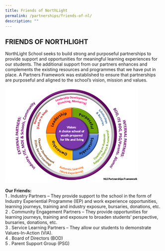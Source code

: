 ```yaml
---
title: Friends of NorthLight
permalink: /partnerships/friends-of-nl/
description: ""
---
```

## FRIENDS OF NORTHLIGHT

NorthLight School seeks to build strong and purposeful partnerships to provide support and opportunities for meaningful learning experiences for our students. The additional support from our partners enhances and complements the existing resources and programmes that we have put in place. A Partners Framework was established to ensure that partnerships are purposeful and aligned to the school’s vision, mission and values.

<img src="/images/NLS Partnership Framework.png" style="width:85%">

**Our Friends:**<br>
1 \.  Industry Partners – They provide support to the school in the form of Industry Experiential Programme (IEP) and work experience opportunities, learning journeys, training and industry exposure, bursaries, donations, etc.<br>
2 \.  Community Engagement Partners – They provide opportunities for learning journeys, training and exposure to broaden students’ perspective, bursaries, donations, etc.<br>
3 \.  Service Learning Partners – They allow our students to demonstrate Values-In-Action (VIA).<br>
4 \.  Board of Directors (BOD)<br>
5 \.  Parent Support Group (PSG)
